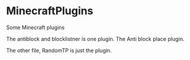# MinecraftPlugins
Some Minecraft plugins

The antiblock and blocklistner is one plugin. The Anti block place plugin.

The other file, RandomTP is just the plugin.
